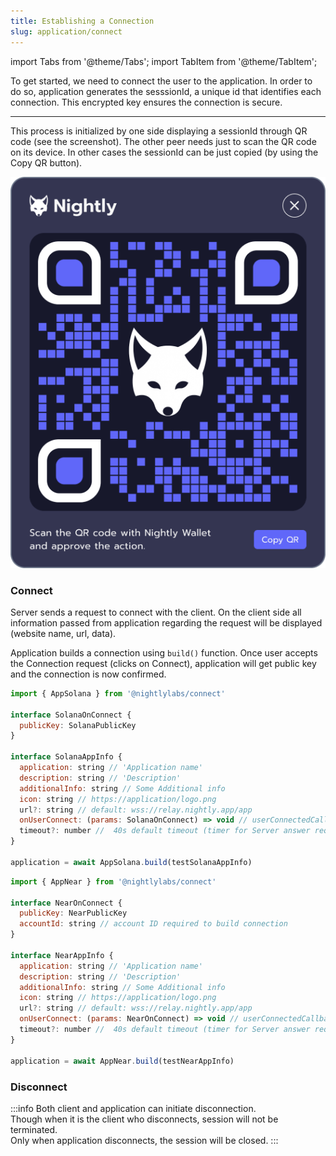 ```yaml
---
title: Establishing a Connection
slug: application/connect
---
```


import Tabs from '@theme/Tabs';
import TabItem from '@theme/TabItem';

To get started, we need to connect the user to the application.
In order to do so, application generates the sesssionId, a unique id that identifies each connection. This encrypted key ensures the connection is secure.

---

This process is initialized by one side displaying a sessionId through QR code (see the screenshot).
The other peer needs just to scan the QR code on its device. In other cases the sessionId can be just copied (by using the Copy QR button).

![Welcome to Nightly](../../static/img/connect.png#connectImage)

### Connect

Server sends a request to connect with the client. On the client side all information passed from application regarding the request will be displayed (website name, url, data).

Application builds a connection using `build()` function.
Once user accepts the Connection request (clicks on Connect), application will get public key and the connection is now confirmed.

<Tabs>
<TabItem value="Solana" label="Solana">

```js
import { AppSolana } from '@nightlylabs/connect'

interface SolanaOnConnect {
  publicKey: SolanaPublicKey
}

interface SolanaAppInfo {
  application: string // 'Application name'
  description: string // 'Description'
  additionalInfo: string // Some Additional info
  icon: string // https://application/logo.png
  url?: string // default: wss://relay.nightly.app/app
  onUserConnect: (params: SolanaOnConnect) => void // userConnectedCallback
  timeout?: number //  40s default timeout (timer for Server answer request). On timeout throws Error 'Connection timed out'.
}

application = await AppSolana.build(testSolanaAppInfo)
```

</TabItem>

<TabItem value="Near" label="Near">

```js
import { AppNear } from '@nightlylabs/connect'

interface NearOnConnect {
  publicKey: NearPublicKey
  accountId: string // account ID required to build connection
}

interface NearAppInfo {
  application: string // 'Application name'
  description: string // 'Description'
  additionalInfo: string // Some Additional info
  icon: string // https://application/logo.png
  url?: string // default: wss://relay.nightly.app/app
  onUserConnect: (params: NearOnConnect) => void // userConnectedCallback
  timeout?: number //  40s default timeout (timer for Server answer request). On timeout throws Error 'Connection timed out'.
}

application = await AppNear.build(testNearAppInfo)
```

</TabItem>
</Tabs>

### Disconnect

:::info
Both client and application can initiate disconnection.<br />
Though when it is the client who disconnects, session will not be terminated.<br />
Only when application disconnects, the session will be closed.
:::
